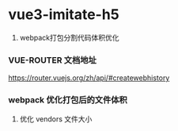 # vue3-imitate-h5

1. webpack打包分割代码体积优化
### VUE-ROUTER 文档地址

https://router.vuejs.org/zh/api/#createwebhistory

### webpack 优化打包后的文件体积

1. 优化 vendors 文件大小
